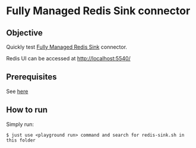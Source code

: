 # Fully Managed Redis Sink connector



## Objective

Quickly test [Fully Managed Redis Sink](https://docs.confluent.io/cloud/current/connectors/cc-redis-sink.html) connector.

Redis UI can be accessed at [http://localhost:5540/](http://localhost:5540/)

## Prerequisites

See [here](https://kafka-docker-playground.io/#/how-to-use?id=%f0%9f%8c%a4%ef%b8%8f-confluent-cloud-examples)


## How to run

Simply run:

```
$ just use <playground run> command and search for redis-sink.sh in this folder
```
